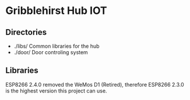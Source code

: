 Gribblehirst Hub IOT
====================

Directories
-----------
 * ./libs/ Common libraries for the hub
 * ./door/ Door controling system

Libraries
---------
ESP8266 2.4.0 removed the WeMos D1 (Retired), therefore ESP8266 2.3.0 is the highest version this project can use.
